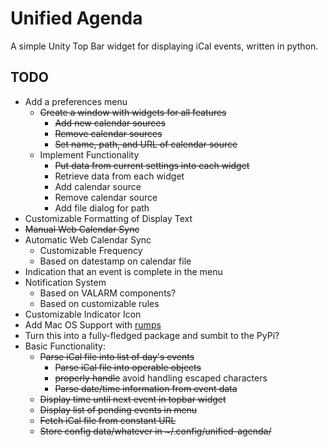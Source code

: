 # Unified Agenda #

A simple Unity Top Bar widget for displaying iCal events, written in python.

## TODO ##

+ Add a preferences menu
  + <del>Create a window with widgets for all features</del>
    + <del>Add new calendar sources</del>
    + <del>Remove calendar sources</del>
    + <del>Set name, path, and URL of calendar source</del>
  + Implement Functionality
    + <del>Put data from current settings into each widget</del>
    + Retrieve data from each widget
    + Add calendar source
    + Remove calendar source
    + Add file dialog for path
+ Customizable Formatting of Display Text
+ <del>Manual Web Calendar Sync</del>
+ Automatic Web Calendar Sync
  + Customizable Frequency
  + Based on datestamp on calendar file
+ Indication that an event is complete in the menu
+ Notification System
  + Based on VALARM components?
  + Based on customizable rules
+ Customizable Indicator Icon
+ Add Mac OS Support with [rumps](https://github.com/jaredks/rumps)
+ Turn this into a fully-fledged package and sumbit to the PyPi?
+ </del>Basic Functionality:</del>
  + <del>Parse iCal file into list of day's events</del>
    + <del>Parse iCal file into operable objects</del>
    + <del>properly handle</del> avoid handling escaped characters
    + <del>Parse date/time information from event data</del>
  + <del>Display time until next event in topbar widget</del>
  + <del>Display list of pending events in menu</del>
  + <del>Fetch iCal file from constant URL</del>
  + <del>Store config data/whatever in ~/.config/unified-agenda/</del>
